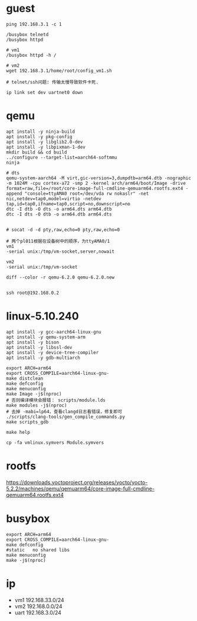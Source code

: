
# guest
```shell
ping 192.168.3.1 -c 1

/busybox telnetd
/busybox httpd

# vm1
/busybox httpd -h /

# vm2
wget 192.168.3.1/home/root/config_vm1.sh

# telnet/ssh问题: 传输太慢导致软件卡死.

ip link set dev uartnet0 down
```

# qemu
```shell
apt install -y ninja-build
apt install -y pkg-config
apt install -y libglib2.0-dev
apt install -y libpixman-1-dev
mkdir build && cd build
../configure --target-list=aarch64-softmmu
ninja

# dts
qemu-system-aarch64 -M virt,gic-version=3,dumpdtb=arm64.dtb -nographic -m 1024M -cpu cortex-a72 -smp 2 -kernel arch/arm64/boot/Image -drive format=raw,file=/root/core-image-full-cmdline-qemuarm64.rootfs.ext4 -append "console=ttyAMA0 root=/dev/vda rw nokaslr" -net nic,netdev=tap0,model=virtio -netdev tap,id=tap0,ifname=tap0,script=no,downscript=no
dtc -I dtb -O dts -o arm64.dts arm64.dtb
dtc -I dts -O dtb -o arm64.dtb arm64.dts


# socat -d -d pty,raw,echo=0 pty,raw,echo=0
```

```shell
# 两个pl011根据在设备树中的顺序，为ttyAMA0/1
vm1
-serial unix:/tmp/vm-socket,server,nowait

vm2
-serial unix:/tmp/vm-socket

diff --color -r qemu-6.2.0 qemu-6.2.0.new


ssh root@192.168.0.2
```

# linux-5.10.240

```shell
apt install -y gcc-aarch64-linux-gnu
apt install -y qemu-system-arm
apt install -y bison
apt install -y libssl-dev
apt install -y device-tree-compiler
apt install -y gdb-multiarch

export ARCH=arm64
export CROSS_COMPILE=aarch64-linux-gnu-
make distclean
make defconfig
make menuconfig
make Image -j$(nproc)
# 否则编译模块会报错： scripts/module.lds
make modules -j$(nproc)
# 去掉 -mabi=lp64，查看clangd日志看错误，修复即可
./scripts/clang-tools/gen_compile_commands.py
make scripts_gdb

make help

cp -fa vmlinux.symvers Module.symvers
```

# rootfs
https://downloads.yoctoproject.org/releases/yocto/yocto-5.2.2/machines/qemu/qemuarm64/core-image-full-cmdline-qemuarm64.rootfs.ext4


# busybox
```shell
export ARCH=arm64
export CROSS_COMPILE=aarch64-linux-gnu-
make defconfig
#static   no shared libs
make menuconfig
make -j$(nproc)
```

# ip
- vm1 192.168.33.0/24
- vm2 192.168.0.0/24
- uart 192.168.3.0/24
